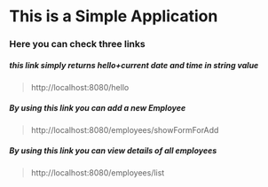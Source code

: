 # This is a Simple Application

### Here you can check three links

##### this link simply returns hello+current date and time in string value

>http://localhost:8080/hello

##### By using this link you can add a new Employee

>http://localhost:8080/employees/showFormForAdd

##### By using this link you can view details of all employees

>http://localhost:8080/employees/list






